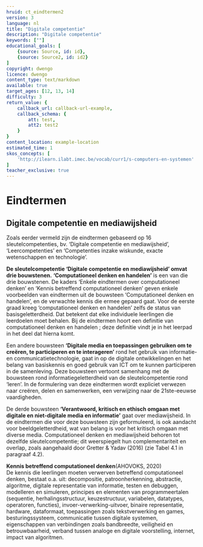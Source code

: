 ```yaml
---
hruid: ct_eindtermen2
version: 3
language: nl
title: "Digitale competentie"
description: "Digitale competentie"
keywords: [""]
educational_goals: [
    {source: Source, id: id}, 
    {source: Source2, id: id2}
]
copyright: dwengo
licence: dwengo
content_type: text/markdown
available: true
target_ages: [12, 13, 14]
difficulty: 3
return_value: {
    callback_url: callback-url-example,
    callback_schema: {
        att: test,
        att2: test2
    }
}
content_location: example-location
estimated_time: 1
skos_concepts: [
    'http://ilearn.ilabt.imec.be/vocab/curr1/s-computers-en-systemen'
]
teacher_exclusive: true
---
```


# Eindtermen

## Digitale competentie en mediawijsheid

Zoals eerder vermeld zijn de eindtermen gebaseerd op 16 sleutelcompetenties, bv. ‘Digitale competentie en mediawijsheid’, ‘Leercompetenties’ en ‘Competenties inzake wiskunde, exacte wetenschappen en technologie’. 

**De sleutelcompetentie ‘Digitale competentie en mediawijsheid’ omvat drie bouwstenen.** **‘Computationeel denken en handelen’** is een van die drie bouwstenen.
De kaders ‘Enkele eindtermen over computationeel denken’ en ‘Kennis betreffend computationeel denken’ geven enkele voorbeelden van eindtermen uit de bouwsteen ‘Computationeel denken en handelen’, en de verwachte kennis die ermee gepaard gaat. Voor de eerste graad kreeg ‘computationeel denken en handelen’
zelfs de status van basisgeletterdheid. Dat betekent dat elke individuele leerlingen die leerdoelen moet behalen. Bij de eindtermen hoort een definitie van computationeel denken en handelen ; deze definitie vindt je in het leerpad in het deel dat hierna komt.

Een andere bouwsteen **‘Digitale media en toepassingen gebruiken om te creëren, te participeren en te interageren’** rond het gebruik van informatie- en
communicatietechnologie, gaat in op de digitale ontwikkelingen en het belang van basiskennis en goed gebruik van ICT om te kunnen participeren in de samenleving.
Deze bouwsteen vertoont samenhang met de bouwsteen rond informatiegeletterdheid van de sleutelcompetentie rond ‘leren’. In de formulering van deze eindtermen
wordt expliciet verwezen naar creëren, delen en samenwerken, een verwijzing naar de 21ste-eeuwse vaardigheden.

De derde bouwsteen **‘Verantwoord, kritisch en ethisch omgaan met digitale en niet-digitale media en informatie’** gaat over mediawijsheid. In de eindtermen
die voor deze bouwsteen zijn geformuleerd, is ook aandacht voor beeldgeletterdheid, wat van belang is voor het kritisch omgaan met diverse media. Computationeel
denken en mediawijsheid behoren tot dezelfde sleutelcompetentie; dit weerspiegelt hun complementariteit en overlap, zoals aangehaald door Gretter & Yadav (2016) (zie Tabel 4.1 in paragraaf 4.2).

<div class="alert alert-box alert-success">
    <strong>Kennis betreffend computationeel denken</strong>(AHOVOKS, 2020)<br> 
De kennis die leerlingen moeten verwerven betreffend computationeel denken, bestaat o.a. uit: decompositie, patroonherkenning, abstractie, algoritme,
digitale representatie van informatie, testen en debuggen, modelleren en simuleren, principes en elementen van programmeertalen (sequentie, herhalingsstructuur,
keuzestructuur, variabelen, datatypes, operatoren, functies), invoer-verwerking-uitvoer, binaire representatie, hardware, dataformaat, toepassingen
zoals tekstverwerking en games, besturingssysteem, communicatie tussen digitale systemen, eigenschappen van verbindingen zoals bandbreedte,
veiligheid en betrouwbaarheid, verband tussen analoge en digitale voorstelling, internet, impact van algoritmen.
</div>

